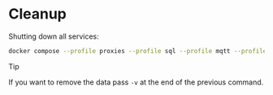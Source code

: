 # Cleanup

Shutting down all services:

```bash
docker compose --profile proxies --profile sql --profile mqtt --profile ksqldb down
```

> [!TIP]
> If you want to remove the data pass `-v` at the end of the previous command.
